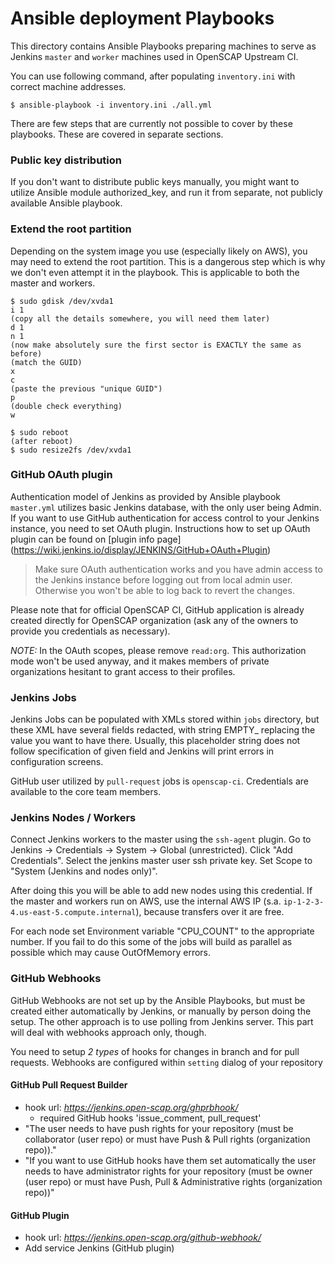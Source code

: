 # Ansible deployment Playbooks
This directory contains Ansible Playbooks preparing machines to serve as
Jenkins ```master``` and ```worker``` machines used in OpenSCAP Upstream CI.

You can use following command, after populating ```inventory.ini``` with
correct machine addresses.

`$ ansible-playbook -i inventory.ini ./all.yml`

There are few steps that are currently not possible to cover by these
playbooks. These are covered in separate sections.

### Public key distribution
If you don't want to distribute public keys manually, you might want to utilize
Ansible module authorized_key, and run it from separate, not publicly available
Ansible playbook.

### Extend the root partition
Depending on the system image you use (especially likely on AWS), you may need to
extend the root partition. This is a dangerous step which is why we don't even
attempt it in the playbook. This is applicable to both the master and workers.

```
$ sudo gdisk /dev/xvda1
i 1
(copy all the details somewhere, you will need them later)
d 1
n 1
(now make absolutely sure the first sector is EXACTLY the same as before)
(match the GUID)
x
c
(paste the previous "unique GUID")
p
(double check everything)
w

$ sudo reboot
(after reboot)
$ sudo resize2fs /dev/xvda1
```

### GitHub OAuth plugin
Authentication model of Jenkins as provided by Ansible playbook ```master.yml```
utilizes basic Jenkins database, with the only user being Admin.
If you want to use GitHub authentication for access control to your Jenkins
instance, you need to set OAuth plugin. Instructions how to set up OAuth plugin
can be found on [plugin info page]
(https://wiki.jenkins.io/display/JENKINS/GitHub+OAuth+Plugin)

> Make sure OAuth authentication works and you have admin access to the Jenkins
> instance before logging out from local admin user. Otherwise you won't be able
> to log back to revert the changes.

Please note that for official OpenSCAP CI, GitHub application is already created
directly for OpenSCAP organization (ask any of the owners to provide you
credentials as necessary).

*NOTE:* In the OAuth scopes, please remove ```read:org```. This authorization
mode won't be used anyway, and it makes members of private organizations
hesitant to grant access to their profiles.

### Jenkins Jobs
Jenkins Jobs can be populated with XMLs stored within ```jobs``` directory, but
these XML have several fields redacted, with string EMPTY_<something> replacing
the value you want to have there. Usually, this placeholder string does not
follow specification of given field and Jenkins will print errors in
configuration screens.

GitHub user utilized by ```pull-request``` jobs is ```openscap-ci```.
Credentials are available to the core team members.

### Jenkins Nodes / Workers
Connect Jenkins workers to the master using the `ssh-agent` plugin. Go to
Jenkins -> Credentials -> System -> Global (unrestricted). Click
"Add Credentials". Select the jenkins master user ssh private key. Set Scope
to "System (Jenkins and nodes only)".

After doing this you will be able to add new nodes using this credential.
If the master and workers run on AWS, use the internal AWS IP
(s.a. `ip-1-2-3-4.us-east-5.compute.internal`), because transfers over it are free.

For each node set Environment variable "CPU_COUNT" to the appropriate number.
If you fail to do this some of the jobs will build as parallel as possible
which may cause OutOfMemory errors.

### GitHub Webhooks
GitHub Webhooks are not set up by the Ansible Playbooks, but must be created
either automatically by Jenkins, or manually by person doing the setup. The
other approach is to use polling from Jenkins server. This part will deal with
webhooks approach only, though.

You need to setup *2 types* of hooks for changes in branch and for
pull requests. Webhooks are configured within `setting` dialog of your repository

#### GitHub Pull Request Builder
+ hook url: *https://jenkins.open-scap.org/ghprbhook/*
    + required GitHub hooks 'issue_comment, pull_request'
+ "The user needs to have push rights for your repository (must be collaborator (user repo) or must have Push & Pull rights (organization repo))."
+ "If you want to use GitHub hooks have them set automatically the user needs to have administrator rights for your repository (must be owner (user repo) or must have Push, Pull & Administrative rights (organization repo))"

#### GitHub Plugin
+ hook url: *https://jenkins.open-scap.org/github-webhook/*
+ Add service Jenkins (GitHub plugin)
